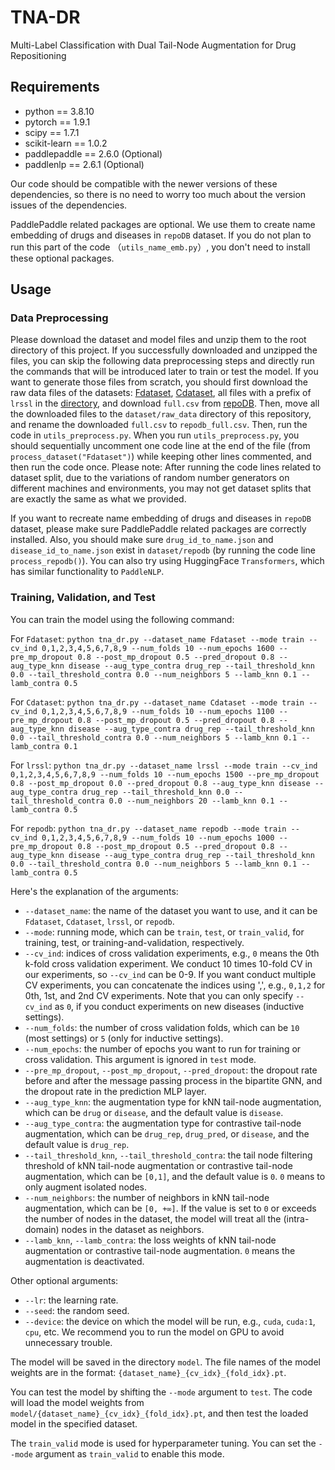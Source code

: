 # TNA-DR
Multi-Label Classification with Dual Tail-Node Augmentation for Drug Repositioning

## Requirements
* python == 3.8.10
* pytorch == 1.9.1
* scipy == 1.7.1
* scikit-learn == 1.0.2
* paddlepaddle == 2.6.0 (Optional)
* paddlenlp == 2.6.1 (Optional)

Our code should be compatible with the newer versions of these dependencies, so there is no need to worry too much about the version issues of the dependencies.

PaddlePaddle related packages are optional. We use them to create name embedding of drugs and diseases in `repoDB` dataset. If you do not plan to run this part of the code （`utils_name_emb.py`）, you don't need to install these optional packages.

## Usage

### Data Preprocessing
Please download the dataset and model files and unzip them to the root directory of this project. If you successfully downloaded and unzipped the files, you can skip the following data preprocessing steps and directly run the commands that will be introduced later to train or test the model. If you want to generate those files from scratch, you should first download the raw data files of the datasets: [Fdataset](https://github.com/BioinformaticsCSU/BNNR/blob/master/Datasets/Fdataset.mat), [Cdataset](https://github.com/BioinformaticsCSU/BNNR/blob/master/Datasets/Cdataset.mat), all files with a prefix of `lrssl` in the [directory](https://github.com/TheWall9/DRHGCN/tree/main/dataset/drimc), and download `full.csv` from [repoDB](http://apps.chiragjpgroup.org/repoDB). Then, move all the downloaded files to the `dataset/raw_data` directory of this repository, and rename the downloaded `full.csv` to `repodb_full.csv`. Then, run the code in `utils_preprocess.py`. When you run `utils_preprocess.py`, you should sequentially uncomment one code line at the end of the file (from `process_dataset("Fdataset")`) while keeping other lines commented, and then run the code once. Please note: After running the code lines related to dataset split, due to the variations of random number generators on different machines and environments, you may not get dataset splits that are exactly the same as what we provided.

If you want to recreate name embedding of drugs and diseases in `repoDB` dataset, please make sure PaddlePaddle related packages are correctly installed. Also, you should make sure `drug_id_to_name.json` and `disease_id_to_name.json` exist in `dataset/repodb` (by running the code line `process_repodb()`). You can also try using HuggingFace `Transformers`, which has similar functionality to `PaddleNLP`.

### Training, Validation, and Test
You can train the model using the following command:

For `Fdataset`:
`python tna_dr.py --dataset_name Fdataset --mode train --cv_ind 0,1,2,3,4,5,6,7,8,9 --num_folds 10 --num_epochs 1600 --pre_mp_dropout 0.8 --post_mp_dropout 0.5 --pred_dropout 0.8 --aug_type_knn disease --aug_type_contra drug_rep --tail_threshold_knn 0.0 --tail_threshold_contra 0.0 --num_neighbors 5 --lamb_knn 0.1 --lamb_contra 0.5`

For `Cdataset`:
`python tna_dr.py --dataset_name Cdataset --mode train --cv_ind 0,1,2,3,4,5,6,7,8,9 --num_folds 10 --num_epochs 1100 --pre_mp_dropout 0.8 --post_mp_dropout 0.5 --pred_dropout 0.8 --aug_type_knn disease --aug_type_contra drug_rep --tail_threshold_knn 0.0 --tail_threshold_contra 0.0 --num_neighbors 5 --lamb_knn 0.1 --lamb_contra 0.1`

For `lrssl`:
`python tna_dr.py --dataset_name lrssl --mode train --cv_ind 0,1,2,3,4,5,6,7,8,9 --num_folds 10 --num_epochs 1500 --pre_mp_dropout 0.8 --post_mp_dropout 0.0 --pred_dropout 0.8 --aug_type_knn disease --aug_type_contra drug_rep --tail_threshold_knn 0.0 --tail_threshold_contra 0.0 --num_neighbors 20 --lamb_knn 0.1 --lamb_contra 0.5`

For `repodb`:
`python tna_dr.py --dataset_name repodb --mode train --cv_ind 0,1,2,3,4,5,6,7,8,9 --num_folds 10 --num_epochs 1000 --pre_mp_dropout 0.8 --post_mp_dropout 0.5 --pred_dropout 0.8 --aug_type_knn disease --aug_type_contra drug_rep --tail_threshold_knn 0.0 --tail_threshold_contra 0.0 --num_neighbors 5 --lamb_knn 0.1 --lamb_contra 0.5`

Here's the explanation of the arguments:
* `--dataset_name`: the name of the dataset you want to use, and it can be `Fdataset`, `Cdataset`, `lrssl`, or `repodb`.
* `--mode`: running mode, which can be `train`, `test`, or `train_valid`, for training, test, or training-and-validation, respectively.
* `--cv_ind`: indices of cross validation experiments, e.g., `0` means the 0th k-fold cross validation experiment. We conduct 10 times 10-fold CV in our experiments, so `--cv_ind` can be 0-9. If you want conduct multiple CV experiments, you can concatenate the indices using ',', e.g., `0,1,2` for 0th, 1st, and 2nd CV experiments. Note that you can only specify `--cv_ind` as `0`, if you conduct experiments on new diseases (inductive settings).
* `--num_folds`: the number of cross validation folds, which can be `10` (most settings) or `5` (only for inductive settings).
* `--num_epochs`: the number of epochs you want to run for training or cross validation. This argument is ignored in `test` mode.
* `--pre_mp_dropout`, `--post_mp_dropout`, `--pred_dropout`: the dropout rate before and after the message passing process in the bipartite GNN, and the dropout rate in the prediction MLP layer.
* `--aug_type_knn`: the augmentation type for kNN tail-node augmentation, which can be `drug` or `disease`, and the default value is `disease`.
* `--aug_type_contra`: the augmentation type for contrastive tail-node augmentation, which can be `drug_rep`, `drug_pred`, or `disease`, and the default value is `drug_rep`.
* `--tail_threshold_knn`, `--tail_threshold_contra`: the tail node filtering threshold of kNN tail-node augmentation or contrastive tail-node augmentation, which can be `[0,1]`, and the default value is `0`. `0` means to only augment isolated nodes.
* `--num_neighbors`: the number of neighbors in kNN tail-node augmentation, which can be `[0, +∞]`. If the value is set to `0` or exceeds the number of nodes in the dataset, the model will treat all the (intra-domain) nodes in the dataset as neighbors.
* `--lamb_knn`, `--lamb_contra`: the loss weights of kNN tail-node augmentation or contrastive tail-node augmentation. `0` means the augmentation is deactivated.

Other optional arguments:
* `--lr`: the learning rate.
* `--seed`: the random seed.
* `--device`: the device on which the model will be run, e.g., `cuda`, `cuda:1`, `cpu`, etc. We recommend you to run the model on GPU to avoid unnecessary trouble.

The model will be saved in the directory `model`. The file names of the model weights are in the format: `{dataset_name}_{cv_idx}_{fold_idx}.pt`.

You can test the model by shifting the `--mode` argument to `test`. The code will load the model weights from `model/{dataset_name}_{cv_idx}_{fold_idx}.pt`, and then test the loaded model in the specified dataset.

The `train_valid` mode is used for hyperparameter tuning. You can set the `--mode` argument as `train_valid` to enable this mode.
